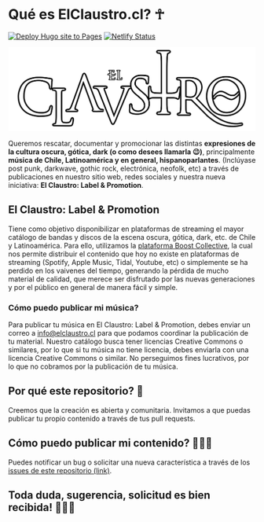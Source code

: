 # Qué es ElClaustro.cl? ☥

[![Deploy Hugo site to Pages](https://github.com/sredevopsdev/elclaustro/actions/workflows/hugo-default.yml/badge.svg)](https://github.com/sredevopsdev/elclaustro/actions/workflows/hugo-default.yml) [![Netlify Status](https://api.netlify.com/api/v1/badges/092f9d32-1f52-487b-b867-b867d2013ae4/deploy-status)](https://app.netlify.com/sites/elclaustrocl/deploys)

![Logo El Claustro](https://github.com/sredevopsdev/elclaustro/raw/main/static/images/logo.svg) 

Queremos rescatar, documentar y promocionar las distintas **expresiones de la cultura oscura, gótica, dark (o como desees llamarla 😉)**, principalmente **música de Chile, Latinoamérica y en general, hispanoparlantes**. (Inclúyase post punk, darkwave, gothic rock, electrónica, neofolk, etc) a través de publicaciones en nuestro sitio web, redes sociales y nuestra nueva iniciativa: **El Claustro: Label & Promotion**.

## El Claustro: Label & Promotion

Tiene como objetivo disponibilizar en plataformas de streaming el mayor catálogo de bandas y discos de la escena oscura, gótica, dark, etc. de Chile y Latinoamérica. Para ello, utilizamos la [plataforma Boost Collective](https://platform.boost-collective.com/), la cual nos permite distribuir el contenido que hoy no existe en plataformas de streaming (Spotify, Apple Music, Tidal, Youtube, etc) o simplemente se ha perdido en los vaivenes del tiempo, generando la pérdida de mucho material de calidad, que merece ser disfrutado por las nuevas generaciones y por el público en general de manera fácil y simple.

### Cómo puedo publicar mi música?

Para publicar tu música en El Claustro: Label & Promotion, debes enviar un correo a info@elclaustro.cl para que podamos coordinar la publicación de tu material. Nuestro catálogo busca tener licencias Creative Commons o similares, por lo que si tu música no tiene licencia, debes enviarla con una licencia Creative Commons o similar.
No perseguimos fines lucrativos, por lo que no cobramos por la publicación de tu música.

## Por qué este repositorio? 🦇

Creemos que la creación es abierta y comunitaria. Invitamos a que puedas publicar tu propio contenido a través de tus pull requests.

## Cómo puedo publicar mi contenido? 🧛🏻‍♂️

Puedes notificar un bug o solicitar una nueva característica a través de los [issues de este repositorio (link)](https://github.com/sredevopsdev/elclaustro/issues/new/choose).

## Toda duda, sugerencia, solicitud es bien recibida! 🧛🏻‍♀️

